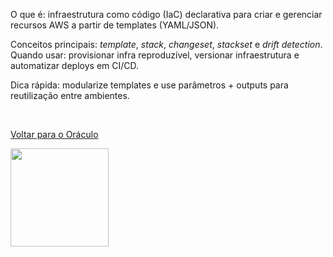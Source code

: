 O que é: 
infraestrutura como código (IaC) declarativa para criar e gerenciar recursos AWS a partir de templates (YAML/JSON).  

Conceitos principais:
_template_, _stack_, _changeset_, _stackset_ e _drift detection_.  
Quando usar: provisionar infra reproduzível, versionar infraestrutura e automatizar deploys em CI/CD.  

Dica rápida: 
modularize templates e use parâmetros + outputs para reutilização entre ambientes.

<br>

[Voltar para o Oráculo](../../Oracle/Oráculo.md)
<p align="left">
  <img src="https://media0.giphy.com/media/v1.Y2lkPTc5MGI3NjExNHl6NXVoZ2hjZnkxYTNndHdjczdzYm5laW1tc3phMTc4ZjNwZXpkciZlcD12MV9pbnRlcm5hbF9naWZfYnlfaWQmY3Q9Zw/MgkBTmxt18lGg/giphy.gif" width="157"/>
</p>
